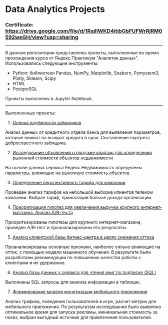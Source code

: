 # Data Analytics Projects

### Certificate: https://drive.google.com/file/d/1RajIIWKD4itibGbFUFWrRjRM0592weGH/view?usp=sharing

---

В данном репозитории представлены проекты, выполненные во время прохождения курса от Яндекс.Практикум "Аналитик данных". 
Использовались следующие инструменты:

*  Python: библиотеки Pandas, NumPy, Matplotlib, Seaborn, Pymystem3, Plotly, Sklearn, Scipy
*  HTML
*  PostgreSQL

Проекты выполнены в Jupyter Notebook.

---
Выполненные проекты:

1. [Оценка надёжности заёмщиков](https://github.com/KseniaArkhipova-l/YandexPraktikum_projects/tree/main/Borrower%20Reliability%20Research)

Анализ данных от кредитного отдела банка для выявления параметров, которые влияют на возврат кредита в срок. Cоставление портрета добросовестного заёмщика.

2. [Исследование объявлений о продаже квартир для определения рыночной стоимости объектов недвижимости](https://github.com/KseniaArkhipova-l/YandexPraktikum_projects/tree/main/Analysis%20of%20the%20Real%20Estate%20Market%20for%20Sale)

На основе данных сервиса Яндекс.Недвижимость определены параметры, влияющие на рыночную стоимость объектов.

3. [Определение перспективного тарифа для компании](https://github.com/KseniaArkhipova-l/YandexPraktikum_projects/tree/main/Choosing%20the%20Favorable%20%20Tariff%20for%20company)

Проведен анализ тарифов на небольшой выборке клиентов телеком компании. Выбран тариф, приносящий больше дохода организации. 

4. [Приоритизация гипотез для увеличения выручки крупного интернет-магазина. Анализ А/B-теста](https://github.com/KseniaArkhipova-l/YandexPraktikum_projects/tree/main/A%20B%20test)

Приоритизированы гипотезы для крупного интернет-магазина, проведен A/B-тест и проанализированы его результаты.

5. [Анализ клиентской базы фитнес-центра в целях снижения оттока](https://github.com/KseniaArkhipova-l/Projects/tree/main/Analysis%20of%20Client%20Base%20in%20Order%20to%20Reduce%20Chain)

Проанализированы основные признаки, наиболее сильно влияющие на отток, с помощью модели машинного обучения. В результате были разработаны рекомендации по повышению качества работы с клиентами и их удержанию.

6. [Анализ базы данных у сервиса для чтения книг по подписке (SQL)](https://github.com/KseniaArkhipova-l/Projects/tree/main/Research%20of%20Book%20Database)

Выполнены SQL запросы для анализа информации в таблицах. 

7. [Формирование модели монетизации мобильного приложения](https://github.com/KseniaArkhipova-l/Projects/tree/main/App%20Monetization%20Model)

Анализ трафика, поведения пользователей в игре, расчет метрик для мобильного приложения. По результатам исследования было выявлено оптимальное время для запуска рекламы, минимальная стоимость за показ, выбран выгодный источник для привлечения пользователей.  
